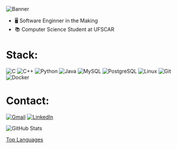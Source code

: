 ![Banner](https://i.imgur.com/n3wUA2L.png)

- :desktop_computer: Software Enginner in the Making
- :books: Computer Science Student at UFSCAR

# Stack:
![C](https://img.shields.io/badge/C-00599C?style=for-the-badge&logo=c&logoColor=white) 
![C++](https://img.shields.io/badge/C%2B%2B-00599C?style=for-the-badge&logo=c%2B%2B&logoColor=white) 
![Python](https://img.shields.io/badge/python-3670A0?style=for-the-badge&logo=python&logoColor=ffdd54) 
![Java](https://img.shields.io/badge/java-%23ED8B00.svg?style=for-the-badge&logo=openjdk&logoColor=white) 
![MySQL](https://img.shields.io/badge/mysql-4479A1.svg?style=for-the-badge&logo=mysql&logoColor=white)
![PostgreSQL](https://img.shields.io/badge/PostgreSQL-000?style=for-the-badge&logo=postgresql) 
![Linux](https://img.shields.io/badge/Linux-000?style=for-the-badge&logo=linux&logoColor=FCC624) 
![Git](https://img.shields.io/badge/GIT-E44C30?style=for-the-badge&logo=git&logoColor=white) 
![Docker](https://img.shields.io/badge/docker-%230db7ed.svg?style=for-the-badge&logo=docker&logoColor=white)

# Contact: 
[![Gmail](https://img.shields.io/badge/Gmail-333333?style=for-the-badge&logo=gmail&logoColor=red)](mailto:uscaio@estudante.ufscar) 
[![LinkedIn](https://img.shields.io/badge/LinkedIn-0077B5?style=for-the-badge&logo=linkedin&logoColor=white)](https://www.linkedin.com/in/caio-ueda-sampaio-23511b253/) 

![GitHub Stats](https://github-readme-stats.vercel.app/api?username=KY-U&show_icons=true&theme=radical)

[Top Languages](https://github-readme-stats.vercel.app/api/top-langs/?username=KY-U&layout=compact&theme=radical)


<!--
## Hi there 👋

**KY-U/KY-U** is a ✨ _special_ ✨ repository because its `README.md` (this file) appears on your GitHub profile.

Here are some ideas to get you started:

- 🔭 I’m currently working on ...
- 🌱 I’m currently learning ...
- 👯 I’m looking to collaborate on ...
- 🤔 I’m looking for help with ...
- 💬 Ask me about ...
- 📫 How to reach me: ...
- 😄 Pronouns: ...
- ⚡ Fun fact: ...
-->
